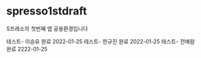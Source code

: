 # spresso1stdraft
S프레소의 첫번째 앱 공용환경입니다


테스트- 이승유 완료 2022-01-25
테스트- 한규진 완료 2022-01-25
테스트- 전예람 완료 2222-01-25
